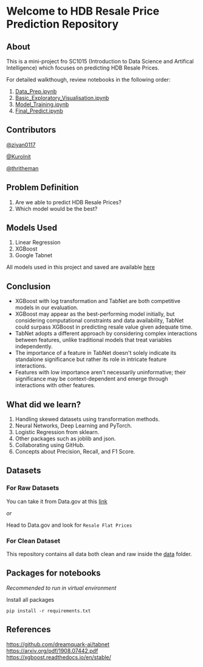 # Welcome to HDB Resale Price Prediction Repository

## About

This is a mini-project fro SC1015 (Introduction to Data Science and Artifical Intelligence) which focuses on predicting HDB Resale Prices.

For detailed walkthough, review notebooks in the following order:</br>

1. [Data_Prep.ipynb](Data_Prep.ipynb)
2. [Basic_Exploratory_Visualisation.ipynb](Basic_Exploratory_Visualisation.ipynb)
3. [Model_Training.ipynb](Model_Training.ipynb)
4. [Final_Predict.ipynb](FInal_Predict.ipynb)

## Contributors

[@ziyan0117](https://github.com/ziyan0117)

[@KuroInit](https://github.com/KuroInit)

[@thritheman](https://github.com/thritheman)

## Problem Definition

1. Are we able to predict HDB Resale Prices?
2. Which model would be the best?

## Models Used

1. Linear Regression
2. XGBoost
3. Google Tabnet

All models used in this project and saved are available [here](models)

## Conclusion

- XGBoost with log transformation and TabNet are both competitive models in our evaluation.
- XGBoost may appear as the best-performing model initially, but considering computational constraints and data availability, TabNet could surpass XGBoost in predicting resale value given adequate time.
- TabNet adopts a different approach by considering complex interactions between features, unlike traditional models that treat variables independently.
- The importance of a feature in TabNet doesn't solely indicate its standalone significance but rather its role in intricate feature interactions.
- Features with low importance aren't necessarily uninformative; their significance may be context-dependent and emerge through interactions with other features.

## What did we learn?

1. Handling skewed datasets using transformation methods.
2. Neural Networks, Deep Learning and PyTorch.
3. Logistic Regression from sklearn.
4. Other packages such as joblib and json.
5. Collaborating using GitHub.
6. Concepts about Precision, Recall, and F1 Score.

## Datasets

### For Raw Datasets

You can take it from Data.gov at this [link](https://beta.data.gov.sg/collections/189/datasets/d_8b84c4ee58e3cfc0ece0d773c8ca6abc/view)

_or_

Head to Data.gov and look for `Resale Flat Prices`

### For Clean Dataset

This repository contains all data both clean and raw inside the [data](data) folder.

## Packages for notebooks

_Recommended to run in virtual environment_

Install all packages

    pip install -r requirements.txt

## References

https://github.com/dreamquark-ai/tabnet
https://arxiv.org/pdf/1908.07442.pdf
https://xgboost.readthedocs.io/en/stable/
